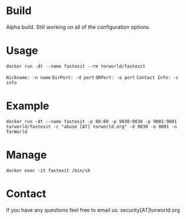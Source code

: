 # Build
Alpha build. Still working on all of the configuration options.

# Usage

`docker run -dt --name fastexit --rm torworld/fastexit`

`Nickname: -n name`
`DirPort: -d port`
`ORPort: -o port`
`Contact Info: -c info`

# Example
`docker run -dt --name fastexit -p 80:80 -p 9030:9030 -p 9001:9001 torworld/fastexit -c "abuse [AT] torworld.org" -d 9030 -o 9001 -n TorWorld`

# Manage
`docker exec -it fastexit /bin/sh`

# Contact
If you have any questions feel free to email us: security[AT]torworld.org
